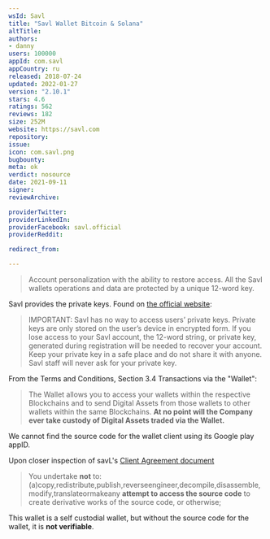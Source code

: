 ```yaml
---
wsId: Savl
title: "Savl Wallet Bitcoin & Solana"
altTitle: 
authors:
- danny
users: 100000
appId: com.savl
appCountry: ru
released: 2018-07-24
updated: 2022-01-27
version: "2.10.1"
stars: 4.6
ratings: 562
reviews: 182
size: 252M
website: https://savl.com
repository: 
issue: 
icon: com.savl.png
bugbounty: 
meta: ok
verdict: nosource
date: 2021-09-11
signer: 
reviewArchive:

providerTwitter: 
providerLinkedIn: 
providerFacebook: savl.official
providerReddit: 

redirect_from:

---
```


> Account personalization with the ability to restore access. All the Savl wallets operations and data are protected by a unique 12-word key.

Savl provides the private keys. Found on [the official website](https://www.savl.com/access):

> IMPORTANT: Savl has no way to access users’ private keys. Private keys are only stored on the user’s device in encrypted form. If you lose access to your Savl account, the 12-word string, or private key, generated during registration will be needed to recover your account. Keep your private key in a safe place and do not share it with anyone. Savl staff will never ask for your private key.

From the Terms and Conditions, Section 3.4 Transactions via the "Wallet":

> The Wallet allows you to access your wallets within the respective Blockchains and to send Digital Assets from those wallets to other wallets within the same Blockchains. **At no point will the Company ever take custody of Digital Assets traded via the Wallet.**

We cannot find the source code for the wallet client using its Google play appID. 

Upon closer inspection of savL's [Client Agreement document](https://savl.s3.amazonaws.com/docs/terms.pdf)

> You undertake **not** to:(a)copy,redistribute,publish,reverseengineer,decompile,disassemble,modify,translateormakeany **attempt to access the source code** to create derivative works of the source code, or otherwise;

This wallet is a self custodial wallet, but without the source code for the wallet, it is **not verifiable**.



